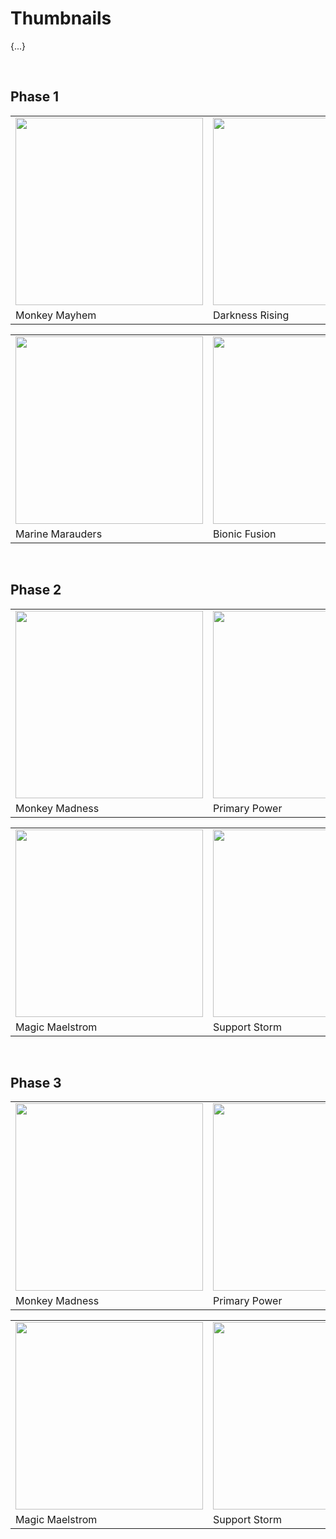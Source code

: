 # Thumbnails

{...}


<br>


## Phase 1

<table>
  <tr>
    <td> <img src="Phase 1/1 – Monkey Mayhem.png" height="300px"> </td>
    <td> <img src="Phase 1/2 – Darkness Rising.png" height="300px"> </td>
    <td> <img src="Phase 1/3 – Attack of the Airforce.png" height="300px"> </td>
  </tr>
  <tr>
    <td> Monkey Mayhem </td>
    <td> Darkness Rising </td>
    <td> Attack of the Airforce </td>
  </tr>
</table>

<table>
  <tr>
    <td> <img src="Phase 1/4 – Marine Marauders.png" height="300px"> </td>
    <td> <img src="Phase 1/5 – Bionic Fusion.png" height="300px"> </td>
    <td> <img src="Phase 1/6 – Heavenly Ascension.png" height="300px"> </td>
  </tr>
  <tr>
    <td> Marine Marauders </td>
    <td> Bionic Fusion </td>
    <td> Heavenly Ascension </td>
  </tr>
</table>


<br>


## Phase 2

<table>
  <tr>
    <td> <img src="Phase 2/1 – Monkey Madness.png" height="300px"> </td>
    <td> <img src="Phase 2/2 – Primary Power.png" height="300px"> </td>
    <td> <img src="Phase 2/3 – Military Mayday.png" height="300px"> </td>
  </tr>
  <tr>
    <td> Monkey Madness </td>
    <td> Primary Power </td>
    <td> Military Mayday </td>
  </tr>
</table>

<table>
  <tr>
    <td> <img src="Phase 2/4 – Magic Maelstrom.png" height="300px"> </td>
    <td> <img src="Phase 2/5 – Support Storm.png" height="300px"> </td>
    <td> <img src="Phase 2/6 – Hero Haven.png" height="300px"> </td>
  </tr>
  <tr>
    <td> Magic Maelstrom </td>
    <td> Support Storm </td>
    <td> Hero Haven </td>
  </tr>
</table>


<br>


## Phase 3

<table>
  <tr>
    <td> <img src="Phase 3/1 – Monkey Madness.png" height="300px"> </td>
    <td> <img src="Phase 3/2 – Primary Power.png" height="300px"> </td>
    <td> <img src="Phase 3/3 – Military Mayday.png" height="300px"> </td>
  </tr>
  <tr>
    <td> Monkey Madness </td>
    <td> Primary Power </td>
    <td> Military Mayday </td>
  </tr>
</table>

<table>
  <tr>
    <td> <img src="Phase 3/4 – Magic Maelstrom.png" height="300px"> </td>
    <td> <img src="Phase 3/5 – Support Storm.png" height="300px"> </td>
    <td> <img src="Phase 3/6 – Hero Haven.png" height="300px"> </td>
  </tr>
  <tr>
    <td> Magic Maelstrom </td>
    <td> Support Storm </td>
    <td> Hero Haven </td>
  </tr>
</table>
